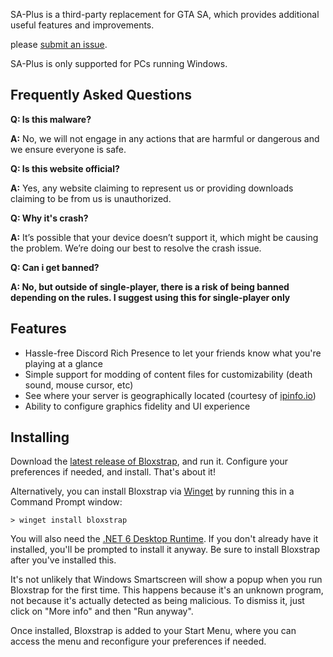 SA-Plus is a third-party replacement for GTA SA, which provides additional useful features and improvements.

please [submit an issue](https://github.com/bloxstraplabs/bloxstrap/issues).

SA-Plus is only supported for PCs running Windows.

## Frequently Asked Questions

**Q: Is this malware?**

**A:** No, we will not engage in any actions that are harmful or dangerous and we ensure everyone is safe.

**Q: Is this website official?**

**A:** Yes, any website claiming to represent us or providing downloads claiming to be from us is unauthorized.

**Q: Why it's crash?**

**A:** It’s possible that your device doesn’t support it, which might be causing the problem. We’re doing our best to resolve the crash issue.

**Q: Can i get banned?**

**A: No, but outside of single-player, there is a risk of being banned depending on the rules. I suggest using this for single-player only**

## Features

- Hassle-free Discord Rich Presence to let your friends know what you're playing at a glance
- Simple support for modding of content files for customizability (death sound, mouse cursor, etc)
- See where your server is geographically located (courtesy of [ipinfo.io](https://ipinfo.io))
- Ability to configure graphics fidelity and UI experience

## Installing
Download the [latest release of Bloxstrap](https://github.com/bloxstraplabs/bloxstrap/releases/latest), and run it. Configure your preferences if needed, and install. That's about it!

Alternatively, you can install Bloxstrap via [Winget](https://winstall.app/apps/pizzaboxer.Bloxstrap) by running this in a Command Prompt window:
```
> winget install bloxstrap
```

You will also need the [.NET 6 Desktop Runtime](https://aka.ms/dotnet-core-applaunch?missing_runtime=true&arch=x64&rid=win11-x64&apphost_version=6.0.16&gui=true). If you don't already have it installed, you'll be prompted to install it anyway. Be sure to install Bloxstrap after you've installed this.

It's not unlikely that Windows Smartscreen will show a popup when you run Bloxstrap for the first time. This happens because it's an unknown program, not because it's actually detected as being malicious. To dismiss it, just click on "More info" and then "Run anyway".

Once installed, Bloxstrap is added to your Start Menu, where you can access the menu and reconfigure your preferences if needed.
